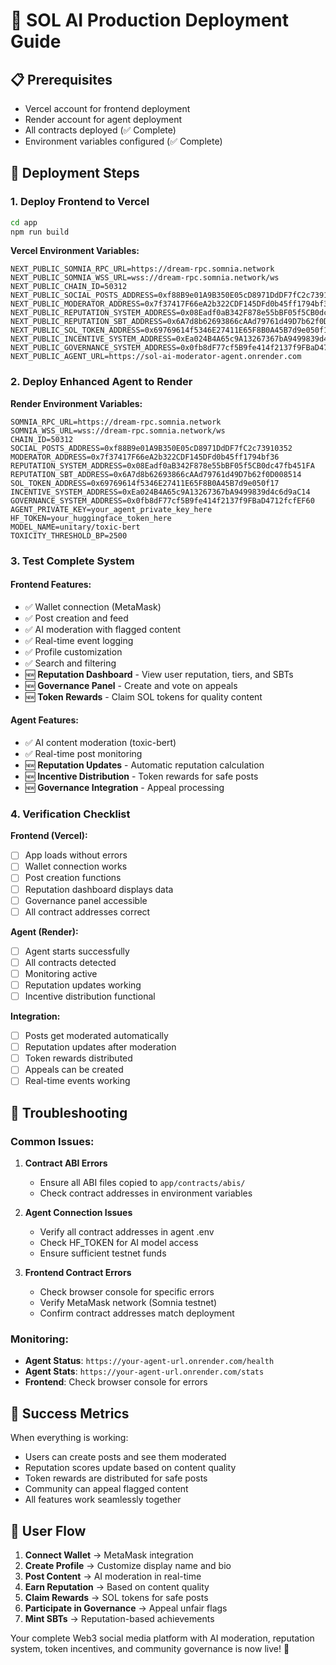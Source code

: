 # 🚀 SOL AI Production Deployment Guide

## 📋 Prerequisites
- Vercel account for frontend deployment
- Render account for agent deployment
- All contracts deployed (✅ Complete)
- Environment variables configured (✅ Complete)

## 🎯 Deployment Steps

### 1. Deploy Frontend to Vercel

```bash
cd app
npm run build
```

**Vercel Environment Variables:**
```env
NEXT_PUBLIC_SOMNIA_RPC_URL=https://dream-rpc.somnia.network
NEXT_PUBLIC_SOMNIA_WSS_URL=wss://dream-rpc.somnia.network/ws
NEXT_PUBLIC_CHAIN_ID=50312
NEXT_PUBLIC_SOCIAL_POSTS_ADDRESS=0xf88B9e01A9B350E05cD8971DdDF7fC2c73910352
NEXT_PUBLIC_MODERATOR_ADDRESS=0x7f37417F66eA2b322CDF145DFd0b45ff1794bf36
NEXT_PUBLIC_REPUTATION_SYSTEM_ADDRESS=0x08Eadf0aB342F878e55bBF05f5CB0dc47fb451FA
NEXT_PUBLIC_REPUTATION_SBT_ADDRESS=0x6A7d8b62693866cAAd79761d49D7b62f0D008514
NEXT_PUBLIC_SOL_TOKEN_ADDRESS=0x69769614f5346E27411E65F8B0A45B7d9e050f17
NEXT_PUBLIC_INCENTIVE_SYSTEM_ADDRESS=0xEa024B4A65c9A13267367bA9499839d4c6d9aC14
NEXT_PUBLIC_GOVERNANCE_SYSTEM_ADDRESS=0x0fb8dF77cf5B9fe414f2137f9FBaD4712fcfEF60
NEXT_PUBLIC_AGENT_URL=https://sol-ai-moderator-agent.onrender.com
```

### 2. Deploy Enhanced Agent to Render

**Render Environment Variables:**
```env
SOMNIA_RPC_URL=https://dream-rpc.somnia.network
SOMNIA_WSS_URL=wss://dream-rpc.somnia.network/ws
CHAIN_ID=50312
SOCIAL_POSTS_ADDRESS=0xf88B9e01A9B350E05cD8971DdDF7fC2c73910352
MODERATOR_ADDRESS=0x7f37417F66eA2b322CDF145DFd0b45ff1794bf36
REPUTATION_SYSTEM_ADDRESS=0x08Eadf0aB342F878e55bBF05f5CB0dc47fb451FA
REPUTATION_SBT_ADDRESS=0x6A7d8b62693866cAAd79761d49D7b62f0D008514
SOL_TOKEN_ADDRESS=0x69769614f5346E27411E65F8B0A45B7d9e050f17
INCENTIVE_SYSTEM_ADDRESS=0xEa024B4A65c9A13267367bA9499839d4c6d9aC14
GOVERNANCE_SYSTEM_ADDRESS=0x0fb8dF77cf5B9fe414f2137f9FBaD4712fcfEF60
AGENT_PRIVATE_KEY=your_agent_private_key_here
HF_TOKEN=your_huggingface_token_here
MODEL_NAME=unitary/toxic-bert
TOXICITY_THRESHOLD_BP=2500
```

### 3. Test Complete System

#### Frontend Features:
- ✅ Wallet connection (MetaMask)
- ✅ Post creation and feed
- ✅ AI moderation with flagged content
- ✅ Real-time event logging
- ✅ Profile customization
- ✅ Search and filtering
- 🆕 **Reputation Dashboard** - View user reputation, tiers, and SBTs
- 🆕 **Governance Panel** - Create and vote on appeals
- 🆕 **Token Rewards** - Claim SOL tokens for quality content

#### Agent Features:
- ✅ AI content moderation (toxic-bert)
- ✅ Real-time post monitoring
- 🆕 **Reputation Updates** - Automatic reputation calculation
- 🆕 **Incentive Distribution** - Token rewards for safe posts
- 🆕 **Governance Integration** - Appeal processing

### 4. Verification Checklist

**Frontend (Vercel):**
- [ ] App loads without errors
- [ ] Wallet connection works
- [ ] Post creation functions
- [ ] Reputation dashboard displays data
- [ ] Governance panel accessible
- [ ] All contract addresses correct

**Agent (Render):**
- [ ] Agent starts successfully
- [ ] All contracts detected
- [ ] Monitoring active
- [ ] Reputation updates working
- [ ] Incentive distribution functional

**Integration:**
- [ ] Posts get moderated automatically
- [ ] Reputation updates after moderation
- [ ] Token rewards distributed
- [ ] Appeals can be created
- [ ] Real-time events working

## 🔧 Troubleshooting

### Common Issues:

1. **Contract ABI Errors**
   - Ensure all ABI files copied to `app/contracts/abis/`
   - Check contract addresses in environment variables

2. **Agent Connection Issues**
   - Verify all contract addresses in agent .env
   - Check HF_TOKEN for AI model access
   - Ensure sufficient testnet funds

3. **Frontend Contract Errors**
   - Check browser console for specific errors
   - Verify MetaMask network (Somnia testnet)
   - Confirm contract addresses match deployment

### Monitoring:

- **Agent Status**: `https://your-agent-url.onrender.com/health`
- **Agent Stats**: `https://your-agent-url.onrender.com/stats`
- **Frontend**: Check browser console for errors

## 🎉 Success Metrics

When everything is working:
- Users can create posts and see them moderated
- Reputation scores update based on content quality
- Token rewards are distributed for safe posts
- Community can appeal flagged content
- All features work seamlessly together

## 📱 User Flow

1. **Connect Wallet** → MetaMask integration
2. **Create Profile** → Customize display name and bio
3. **Post Content** → AI moderation in real-time
4. **Earn Reputation** → Based on content quality
5. **Claim Rewards** → SOL tokens for safe posts
6. **Participate in Governance** → Appeal unfair flags
7. **Mint SBTs** → Reputation-based achievements

Your complete Web3 social media platform with AI moderation, reputation system, token incentives, and community governance is now live! 🚀
